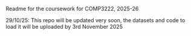 Readme for the coursework for COMP3222, 2025-26

29/10/25: This repo will be updated very soon, the datasets and code to load it will be uploaded by 3rd November 2025
